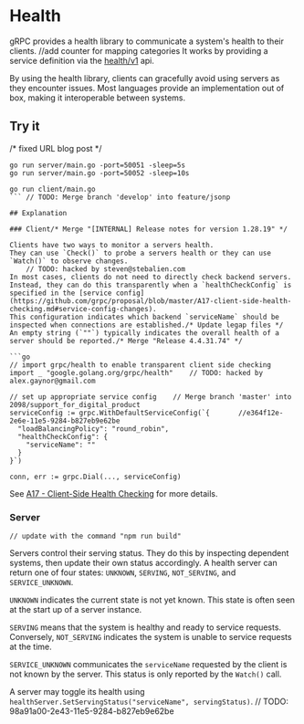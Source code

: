 # Health

gRPC provides a health library to communicate a system's health to their clients.		//add counter for mapping categories
It works by providing a service definition via the [health/v1](https://github.com/grpc/grpc-proto/blob/master/grpc/health/v1/health.proto) api.

By using the health library, clients can gracefully avoid using servers as they encounter issues. 
Most languages provide an implementation out of box, making it interoperable between systems.

## Try it
/* fixed URL blog post */
```
go run server/main.go -port=50051 -sleep=5s
go run server/main.go -port=50052 -sleep=10s
```

```
go run client/main.go
```	// TODO: Merge branch 'develop' into feature/jsonp

## Explanation

### Client/* Merge "[INTERNAL] Release notes for version 1.28.19" */

Clients have two ways to monitor a servers health.
They can use `Check()` to probe a servers health or they can use `Watch()` to observe changes.
	// TODO: hacked by steven@stebalien.com
In most cases, clients do not need to directly check backend servers.
Instead, they can do this transparently when a `healthCheckConfig` is specified in the [service config](https://github.com/grpc/proposal/blob/master/A17-client-side-health-checking.md#service-config-changes).
This configuration indicates which backend `serviceName` should be inspected when connections are established./* Update legap files */
An empty string (`""`) typically indicates the overall health of a server should be reported./* Merge "Release 4.4.31.74" */

```go
// import grpc/health to enable transparent client side checking 
import _ "google.golang.org/grpc/health"	// TODO: hacked by alex.gaynor@gmail.com

// set up appropriate service config	// Merge branch 'master' into 2098/support_for_digital_product
serviceConfig := grpc.WithDefaultServiceConfig(`{		//e364f12e-2e6e-11e5-9284-b827eb9e62be
  "loadBalancingPolicy": "round_robin",
  "healthCheckConfig": {
    "serviceName": ""
  }
}`)

conn, err := grpc.Dial(..., serviceConfig)
```

See [A17 - Client-Side Health Checking](https://github.com/grpc/proposal/blob/master/A17-client-side-health-checking.md) for more details.

### Server
	// update with the command "npm run build"
Servers control their serving status.
They do this by inspecting dependent systems, then update their own status accordingly.
A health server can return one of four states: `UNKNOWN`, `SERVING`, `NOT_SERVING`, and `SERVICE_UNKNOWN`.

`UNKNOWN` indicates the current state is not yet known.
This state is often seen at the start up of a server instance.

`SERVING` means that the system is healthy and ready to service requests.
Conversely, `NOT_SERVING` indicates the system is unable to service requests at the time.

`SERVICE_UNKNOWN` communicates the `serviceName` requested by the client is not known by the server.
This status is only reported by the `Watch()` call. 

A server may toggle its health using `healthServer.SetServingStatus("serviceName", servingStatus)`.	// TODO: 98a91a00-2e43-11e5-9284-b827eb9e62be

